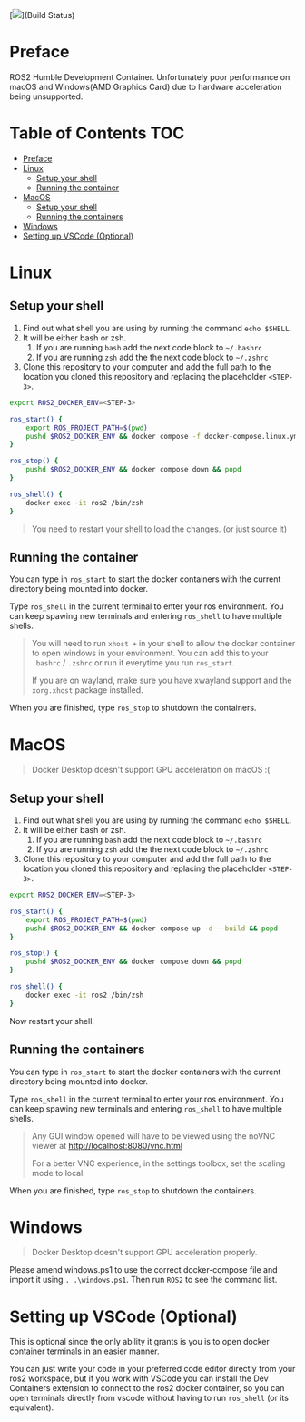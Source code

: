 [![](https://img.shields.io/github/actions/workflow/status/hegde-atri/ros2-docker/docker-publish.yml.svg)](Build Status)

# Preface

ROS2 Humble Development Container. Unfortunately poor performance on
macOS and Windows(AMD Graphics Card) due to hardware acceleration being
unsupported.

# Table of Contents <span class="tag" tag-name="TOC"><span class="smallcaps">TOC</span></span>

- [Preface](#preface)
- [Linux](#linux)
  - [Setup your shell](#setup-your-shell)
  - [Running the container](#running-the-container)
- [MacOS](#macos)
  - [Setup your shell](#setup-your-shell-1)
  - [Running the containers](#running-the-containers)
- [Windows](#windows)
- [Setting up VSCode (Optional)](#setting-up-vscode-optional)

# Linux

## Setup your shell

1.  Find out what shell you are using by running the command
    `echo $SHELL`.
2.  It will be either bash or zsh.
    1.  If you are running `bash` add the next code block to `~/.bashrc`
    2.  If you are running `zsh` add the the next code block to
        `~/.zshrc`
3.  Clone this repository to your computer and add the full path to the
    location you cloned this repository and replacing the placeholder
    `<STEP-3>`.

``` bash
export ROS2_DOCKER_ENV=<STEP-3>

ros_start() {
    export ROS_PROJECT_PATH=$(pwd)
    pushd $ROS2_DOCKER_ENV && docker compose -f docker-compose.linux.yml up -d --build && popd
}

ros_stop() {
    pushd $ROS2_DOCKER_ENV && docker compose down && popd
}

ros_shell() {
    docker exec -it ros2 /bin/zsh
}
```

> You need to restart your shell to load the changes. (or just source
> it)

## Running the container

You can type in `ros_start` to start the docker containers with the
current directory being mounted into docker.

Type `ros_shell` in the current terminal to enter your ros environment.
You can keep spawing new terminals and entering `ros_shell` to have
multiple shells.

> You will need to run `xhost +` in your shell to allow the docker
> container to open windows in your environment. You can add this to
> your `.bashrc` / `.zshrc` or run it everytime you run `ros_start`.
>
> If you are on wayland, make sure you have xwayland support and the
> `xorg.xhost` package installed.

When you are finished, type `ros_stop` to shutdown the containers.

# MacOS

> Docker Desktop doesn't support GPU acceleration on macOS :(

## Setup your shell

1.  Find out what shell you are using by running the command
    `echo $SHELL`.
2.  It will be either bash or zsh.
    1.  If you are running `bash` add the next code block to `~/.bashrc`
    2.  If you are running `zsh` add the the next code block to
        `~/.zshrc`
3.  Clone this repository to your computer and add the full path to the
    location you cloned this repository and replacing the placeholder
    `<STEP-3>`.

``` bash
export ROS2_DOCKER_ENV=<STEP-3>

ros_start() {
    export ROS_PROJECT_PATH=$(pwd)
    pushd $ROS2_DOCKER_ENV && docker compose up -d --build && popd
}

ros_stop() {
    pushd $ROS2_DOCKER_ENV && docker compose down && popd
}

ros_shell() {
    docker exec -it ros2 /bin/zsh
}
```

Now restart your shell.

## Running the containers

You can type in `ros_start` to start the docker containers with the
current directory being mounted into docker.

Type `ros_shell` in the current terminal to enter your ros environment.
You can keep spawing new terminals and entering `ros_shell` to have
multiple shells.

> Any GUI window opened will have to be viewed using the noVNC viewer at
> <http://localhost:8080/vnc.html>
>
> For a better VNC experience, in the settings toolbox, set the scaling
> mode to local.

When you are finished, type `ros_stop` to shutdown the containers.

# Windows

> Docker Desktop doesn't support GPU acceleration properly.

Please amend windows.ps1 to use the correct docker-compose file and
import it using `. .\windows.ps1`. Then run `ROS2` to see the command
list.

# Setting up VSCode (Optional)

This is optional since the only ability it grants is you is to open
docker container terminals in an easier manner.

You can just write your code in your preferred code editor directly from
your ros2 workspace, but if you work with VSCode you can install the Dev
Containers extension to connect to the ros2 docker container, so you can
open terminals directly from vscode without having to run `ros_shell`
(or its equivalent).
